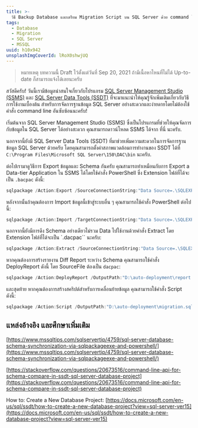 ```yaml
---
title: >-
  วิธี Backup Database และเตรียม Migration Script บน SQL Server ด้วย command line
tags:
  - Database
  - Migration
  - SQL Server
  - MSSQL
uuid: h10x942
unsplashImgCoverId: lRoX0shwjUQ
---
```


> หมายเหตุ บทความนี้ Draft ไว้ตั้งแต่วันที่ Sep 20, 2021 ถ้ามีเนื้อหาไหนที่ไม่ได้ Up-to-date ก็สามารถแจ้งได้เลยนะครับ

สวัสดีครับ! วันนี้เรามีข้อมูลน่าสนใจเกี่ยวกับโปรแกรม [SQL Server Management Studio (SSMS)](https://docs.microsoft.com/en-us/sql/ssms/download-sql-server-management-studio-ssms?view=sql-server-ver15) และ [SQL Server Data Tools (SSDT)](https://learn.microsoft.com/en-us/sql/ssdt/sql-server-data-tools?view=sql-server-ver16) ที่จะมาแนะนำให้คุณรู้จักเพิ่มเติมเกี่ยวกับวิธีการใช้งานเบื้องต้น สำหรับการจัดการฐานข้อมูล SQL Server อย่างสะดวกและง่ายดายโดยไม่ต้องใช้คำสั่ง command line อันซับซ้อนนะครับ!

เริ่มต้นจาก SQL Server Management Studio (SSMS) ซึ่งเป็นโปรแกรมที่ช่วยให้คุณจัดการกับข้อมูลใน SQL Server ได้อย่างสะดวก คุณสามารถดาวน์โหลด SSMS ได้จาก ที่นี่ นะครับ.

นอกจากนี้ยังมี SQL Server Data Tools (SSDT) ที่มาช่วยเพิ่มความสะดวกในการจัดการฐานข้อมูล SQL Server ด้วยครับ โดยคุณสามารถตั้งค่าสภาพแวดล้อมการทำงานของ SSDT ได้ที่ `C:\Program Files\Microsoft SQL Server\150\DAC\bin` นะครับ.

ต่อไปเรามาดูวิธีการ Export ข้อมูลและ Schema กันครับ คุณสามารถทำเหมือนกับการ Export a Data-tier Application ใน SSMS ได้โดยใช้คำสั่ง PowerShell ซึ่ง Extension ไฟล์ที่ได้จะเป็น `.bacpac` ดังนี้:


```powershell
sqlpackage /Action:Export /SourceConnectionString:"Data Source=.\SQLEXPRESS; Initial Catalog=TestDB; Integrated Security=True" /TargetFile:"D:\auto-deployment\database_backup.bacpac"
```

หลังจากนั้นถ้าคุณต้องการ Import ข้อมูลนี้เข้าสู่ระบบอื่น ๆ คุณสามารถใช้คำสั่ง PowerShell ต่อไปนี้:

```powershell
sqlpackage /Action:Import /TargetConnectionString:"Data Source=.\SQLEXPRESS; Initial Catalog=Imported_TestDB; Integrated Security=True" /SourceFile:"D:\auto-deployment\database_backup.bacpac"
```

นอกจากนี้ยังมีการดึง Schema อย่างเดียวไม่รวม Data ไปใช้งานด้วยคำสั่ง Extract โดย Extension ไฟล์ที่ได้จะเป็น `.dacpac`` นะครับ:

```powershell
sqlpackage /Action:Extract /SourceConnectionString:"Data Source=.\SQLEXPRESS; Initial Catalog=TestDB; Integrated Security=True" /TargetFile:"D:\auto-deployment\database_schema.dacpac"
```

หากคุณต้องการสร้างรายงาน Diff Report ระหว่าง Schema คุณสามารถใช้คำสั่ง DeployReport ดังนี้ โดย SourceFile ต้องเป็น `dacpac`:

```powershell
sqlpackage /Action:DeployReport /OutputPath:"D:\auto-deployment\report.xml" /OverwriteFiles:True /SourceFile:"D:\auto-deployment\TestDatabase\Snapshots\TestDatabase_20210916_17-58-02.dacpac" /TargetConnectionString:"Data Source=.\SQLEXPRESS; Initial Catalog=TestDB; Integrated Security=True"
```

และสุดท้าย หากคุณต้องการสร้างสคริปต์สำหรับการเคลื่อนย้ายข้อมูล คุณสามารถใช้คำสั่ง Script ดังนี้:

```powershell
sqlpackage /Action:Script /OutputPath:"D:\auto-deployment\migration.sql" /OverwriteFiles:True /SourceFile:"D:\auto-deployment\TestDatabase\Snapshots\TestDatabase_20210916_17-58-02.dacpac" /TargetConnectionString:"Data Source=.\SQLEXPRESS; Initial Catalog=TestDB; Integrated Security=True"
```

## แหล่งอ้างอิง และศึกษาเพิ่มเติม

[https://www.mssqltips.com/sqlservertip/4759/sql-server-database-schema-synchronization-via-sqlpackageexe-and-powershell/](https://www.mssqltips.com/sqlservertip/4759/sql-server-database-schema-synchronization-via-sqlpackageexe-and-powershell/)

[https://stackoverflow.com/questions/20673516/command-line-api-for-schema-compare-in-ssdt-sql-server-database-project](https://stackoverflow.com/questions/20673516/command-line-api-for-schema-compare-in-ssdt-sql-server-database-project)

How to: Create a New Database Project: [https://docs.microsoft.com/en-us/sql/ssdt/how-to-create-a-new-database-project?view=sql-server-ver15](https://docs.microsoft.com/en-us/sql/ssdt/how-to-create-a-new-database-project?view=sql-server-ver15)

